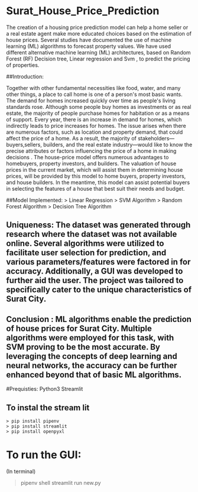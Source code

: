 # Surat_House_Price_Prediction

The creation of a housing price prediction model can help a home seller or a real estate agent make more educated choices based on the estimation of house prices. Several studies have documented the use of machine learning (ML) algorithms to forecast property values. We have used different alternative machine learning (ML) architectures, based on Random Forest (RF) Decision tree, Linear regression and Svm , to predict the pricing of properties. 

##Introduction: 

Together with other fundamental necessities like food, water, and many other things, a place to call home is one of a person's most basic wants. The demand for homes increased quickly over time as people's living standards rose. Although some people buy homes as investments or as real estate, the majority of people purchase homes for habitation or as a means of support.
Every year, there is an increase in demand for homes, which indirectly leads to price increases for homes. The issue arises when there are numerous factors, such as location and property demand, that could affect the price of a home. As a result, the majority of stakeholders—buyers,sellers, builders, and the real estate industry—would like to know the precise attributes or factors influencing the price of a home in making decisions .
The house-price model offers numerous advantages to homebuyers, property investors, and builders. The valuation of house prices in the current market, which will assist them in determining house prices, will be provided by this model to home buyers, property investors, and house builders. In the meantime, this model can assist potential buyers in selecting the features of a house that best suit their needs and budget.

##Model Implemented: 
    > Linear Regression
    > SVM Algorithm
    > Random Forest Algorithm
    > Decision Tree Algorithm
   
## Uniqueness:  The dataset was generated through research where the dataset was not available online. Several algorithms were utilized to facilitate user selection for prediction, and various parameters/features were factored in for accuracy. Additionally, a GUI was developed to further aid the user. The project was tailored to specifically cater to the unique characteristics of Surat City.

## Conclusion : ML algorithms enable the prediction of house prices for Surat City. Multiple algorithms were employed for this task, with SVM proving to be the most accurate. By leveraging the concepts of deep learning and neural networks, the accuracy can be further enhanced beyond that of basic ML algorithms.

#Prequisties: 
  Python3 
  Streamlit
  
## To instal the stream lit
    > pip install pipenv
    > pip install streamlit
    > pip install openpyxl

# To run the GUI: 
  (In terminal) 
  > pipenv shell
  > streamlit run new.py
  
  
    
